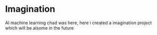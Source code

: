 # Imagination
AI machine learning 
chad was here, 
here i created a imagination project which will be alsome in the future 
